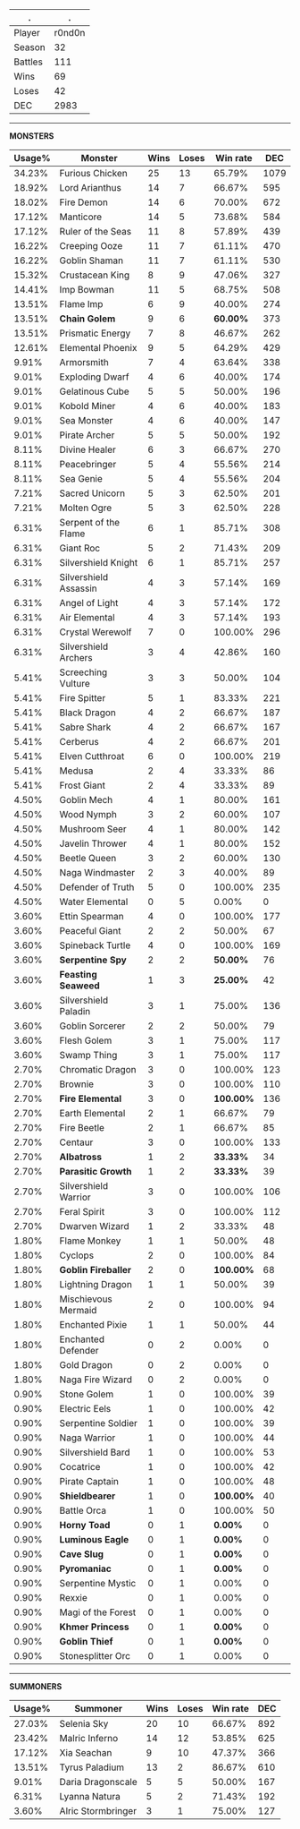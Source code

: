 .|.
|-|-
Player|r0nd0n
Season|32
Battles|111
Wins|69
Loses|42
DEC|2983

---
**MONSTERS**

Usage%|Monster|Wins|Loses|Win rate|DEC|
-|-|-|-|-|-|
34.23%|Furious Chicken|25|13|65.79%|1079|
18.92%|Lord Arianthus|14|7|66.67%|595|
18.02%|Fire Demon|14|6|70.00%|672|
17.12%|Manticore|14|5|73.68%|584|
17.12%|Ruler of the Seas|11|8|57.89%|439|
16.22%|Creeping Ooze|11|7|61.11%|470|
16.22%|Goblin Shaman|11|7|61.11%|530|
15.32%|Crustacean King|8|9|47.06%|327|
14.41%|Imp Bowman|11|5|68.75%|508|
13.51%|Flame Imp|6|9|40.00%|274|
13.51%|**Chain Golem**|9|6|**60.00%**|373|
13.51%|Prismatic Energy|7|8|46.67%|262|
12.61%|Elemental Phoenix|9|5|64.29%|429|
9.91%|Armorsmith|7|4|63.64%|338|
9.01%|Exploding Dwarf|4|6|40.00%|174|
9.01%|Gelatinous Cube|5|5|50.00%|196|
9.01%|Kobold Miner|4|6|40.00%|183|
9.01%|Sea Monster|4|6|40.00%|147|
9.01%|Pirate Archer|5|5|50.00%|192|
8.11%|Divine Healer|6|3|66.67%|270|
8.11%|Peacebringer|5|4|55.56%|214|
8.11%|Sea Genie|5|4|55.56%|204|
7.21%|Sacred Unicorn|5|3|62.50%|201|
7.21%|Molten Ogre|5|3|62.50%|228|
6.31%|Serpent of the Flame|6|1|85.71%|308|
6.31%|Giant Roc|5|2|71.43%|209|
6.31%|Silvershield Knight|6|1|85.71%|257|
6.31%|Silvershield Assassin|4|3|57.14%|169|
6.31%|Angel of Light|4|3|57.14%|172|
6.31%|Air Elemental|4|3|57.14%|193|
6.31%|Crystal Werewolf|7|0|100.00%|296|
6.31%|Silvershield Archers|3|4|42.86%|160|
5.41%|Screeching Vulture|3|3|50.00%|104|
5.41%|Fire Spitter|5|1|83.33%|221|
5.41%|Black Dragon|4|2|66.67%|187|
5.41%|Sabre Shark|4|2|66.67%|167|
5.41%|Cerberus|4|2|66.67%|201|
5.41%|Elven Cutthroat|6|0|100.00%|219|
5.41%|Medusa|2|4|33.33%|86|
5.41%|Frost Giant|2|4|33.33%|89|
4.50%|Goblin Mech|4|1|80.00%|161|
4.50%|Wood Nymph|3|2|60.00%|107|
4.50%|Mushroom Seer|4|1|80.00%|142|
4.50%|Javelin Thrower|4|1|80.00%|152|
4.50%|Beetle Queen|3|2|60.00%|130|
4.50%|Naga Windmaster|2|3|40.00%|89|
4.50%|Defender of Truth|5|0|100.00%|235|
4.50%|Water Elemental|0|5|0.00%|0|
3.60%|Ettin Spearman|4|0|100.00%|177|
3.60%|Peaceful Giant|2|2|50.00%|67|
3.60%|Spineback Turtle|4|0|100.00%|169|
3.60%|**Serpentine Spy**|2|2|**50.00%**|76|
3.60%|**Feasting Seaweed**|1|3|**25.00%**|42|
3.60%|Silvershield Paladin|3|1|75.00%|136|
3.60%|Goblin Sorcerer|2|2|50.00%|79|
3.60%|Flesh Golem|3|1|75.00%|117|
3.60%|Swamp Thing|3|1|75.00%|117|
2.70%|Chromatic Dragon|3|0|100.00%|123|
2.70%|Brownie|3|0|100.00%|110|
2.70%|**Fire Elemental**|3|0|**100.00%**|136|
2.70%|Earth Elemental|2|1|66.67%|79|
2.70%|Fire Beetle|2|1|66.67%|85|
2.70%|Centaur|3|0|100.00%|133|
2.70%|**Albatross**|1|2|**33.33%**|34|
2.70%|**Parasitic Growth**|1|2|**33.33%**|39|
2.70%|Silvershield Warrior|3|0|100.00%|106|
2.70%|Feral Spirit|3|0|100.00%|112|
2.70%|Dwarven Wizard|1|2|33.33%|48|
1.80%|Flame Monkey|1|1|50.00%|48|
1.80%|Cyclops|2|0|100.00%|84|
1.80%|**Goblin Fireballer**|2|0|**100.00%**|68|
1.80%|Lightning Dragon|1|1|50.00%|39|
1.80%|Mischievous Mermaid|2|0|100.00%|94|
1.80%|Enchanted Pixie|1|1|50.00%|44|
1.80%|Enchanted Defender|0|2|0.00%|0|
1.80%|Gold Dragon|0|2|0.00%|0|
1.80%|Naga Fire Wizard|0|2|0.00%|0|
0.90%|Stone Golem|1|0|100.00%|39|
0.90%|Electric Eels|1|0|100.00%|42|
0.90%|Serpentine Soldier|1|0|100.00%|39|
0.90%|Naga Warrior|1|0|100.00%|44|
0.90%|Silvershield Bard|1|0|100.00%|53|
0.90%|Cocatrice|1|0|100.00%|42|
0.90%|Pirate Captain|1|0|100.00%|48|
0.90%|**Shieldbearer**|1|0|**100.00%**|40|
0.90%|Battle Orca|1|0|100.00%|50|
0.90%|**Horny Toad**|0|1|**0.00%**|0|
0.90%|**Luminous Eagle**|0|1|**0.00%**|0|
0.90%|**Cave Slug**|0|1|**0.00%**|0|
0.90%|**Pyromaniac**|0|1|**0.00%**|0|
0.90%|Serpentine Mystic|0|1|0.00%|0|
0.90%|Rexxie|0|1|0.00%|0|
0.90%|Magi of the Forest|0|1|0.00%|0|
0.90%|**Khmer Princess**|0|1|**0.00%**|0|
0.90%|**Goblin Thief**|0|1|**0.00%**|0|
0.90%|Stonesplitter Orc|0|1|0.00%|0|

---
**SUMMONERS**

Usage%|Summoner|Wins|Loses|Win rate|DEC|
-|-|-|-|-|-|
27.03%|Selenia Sky|20|10|66.67%|892|
23.42%|Malric Inferno|14|12|53.85%|625|
17.12%|Xia Seachan|9|10|47.37%|366|
13.51%|Tyrus Paladium|13|2|86.67%|610|
9.01%|Daria Dragonscale|5|5|50.00%|167|
6.31%|Lyanna Natura|5|2|71.43%|192|
3.60%|Alric Stormbringer|3|1|75.00%|127|
